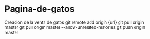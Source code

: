 # Pagina-de-gatos
Creacion de la venta de gatos
git remote add origin {url}
git pull origin master 
git pull origin master --allow-unrelated-histories
git push origin master 